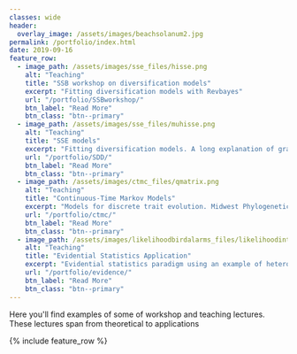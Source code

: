 ```yaml
---
classes: wide
header:
  overlay_image: /assets/images/beachsolanum2.jpg
permalink: /portfolio/index.html
date: 2019-09-16
feature_row:
  - image_path: /assets/images/sse_files/hisse.png
    alt: "Teaching"
    title: "SSB workshop on diversification models"
    excerpt: "Fitting diversification models with Revbayes"
    url: "/portfolio/SSBworkshop/"
    btn_label: "Read More"
    btn_class: "btn--primary"
  - image_path: /assets/images/sse_files/muhisse.png
    alt: "Teaching"
    title: "SSE models"
    excerpt: "Fitting diversification models. A long explanation of graphical models for  SSE with RevBayes code"
    url: "/portfolio/SDD/"
    btn_label: "Read More"
    btn_class: "btn--primary"
  - image_path: /assets/images/ctmc_files/qmatrix.png
    alt: "Teaching"
    title: "Continuous-Time Markov Models"
    excerpt: "Models for discrete trait evolution. Midwest Phylogenetics Workshop Lecture 2019"
    url: "/portfolio/ctmc/"
    btn_label: "Read More"
    btn_class: "btn--primary"	
  - image_path: /assets/images/likelihoodbirdalarms_files/likelihoodintervals-1.png
    alt: "Teaching"
    title: "Evidential Statistics Application"
    excerpt: "Evidential statistics paradigm using an example of heterospecific bird alam calls"
    url: "/portfolio/evidence/"
    btn_label: "Read More"
    btn_class: "btn--primary"
---
```


Here you'll find examples of some of workshop and teaching lectures. These lectures span from theoretical to applications

{% include feature_row %}


